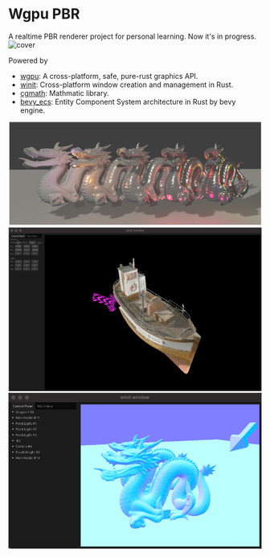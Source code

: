 # Wgpu PBR
A realtime PBR renderer project for personal learning. Now it's in progress.
![cover](readme/cover.gif)

Powered by

- [wgpu](https://wgpu.rs/): A cross-platform, safe, pure-rust graphics API.
- [winit](https://github.com/rust-windowing/winit): Cross-platform window creation and management in Rust.
- [cgmath](https://github.com/rustgd/cgmath): Mathmatic library.
- [bevy_ecs](https://docs.rs/bevy_ecs/latest/bevy_ecs/): Entity Component System architecture in Rust by bevy engine.

![metallic](readme/metallic.png)
![shadow mapping](readme/shadow_mapping.png)
![normal](readme/normal.png)
